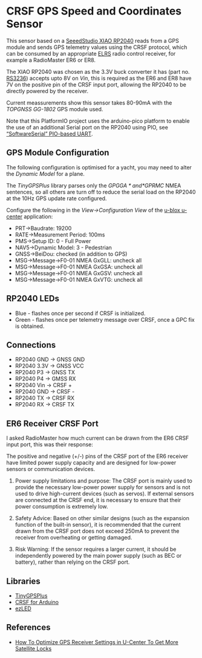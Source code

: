 # CRSF GPS Speed and Coordinates Sensor

This sensor based on a [SeeedStudio XIAO RP2040](https://www.seeedstudio.com/XIAO-RP2040-v1-0-p-5026.html) reads from a GPS module and sends GPS telemetry values using the CRSF protocol, which can be consumed by an appropriate [ELRS](https://www.expresslrs.org/) radio control receiver, for example a RadioMaster ER6 or ER8.

The XIAO RP2040 was chosen as the 3.3V buck converter it has (part no. [RS3236](https://www.run-ic.com/upload/goods/20220914/202209140946476934.pdf)) accepts upto 8V on *Vin*, this is required as the ER6 and ER8 have 7V on the positive pin of the CRSF input port, allowing the RP2040 to be directly powered by the receiver.

Current meassurements show this sensor takes 80-90mA with the *TOPGNSS GG-1802* GPS module used.

Note that this PlatformIO project uses the arduino-pico platform to enable the use of an additional Serial port on the RP2040 using PIO, see [“SoftwareSerial” PIO-based UART](https://arduino-pico.readthedocs.io/en/latest/piouart.html#).

## GPS Module Configuration

The following configuration is optimised for a yacht, you may need to alter the  *Dynamic Model* for a plane. 

The *TinyGPSPlus* library parses only the *$GPGGA* and *$GPRMC* NMEA sentences, so all others are turn off to reduce the serial load on the RP2040 at the 10Hz GPS update rate configured.

Configure the following in the *View->Configuration View* of the [u-blox u-center](https://www.u-blox.com/en/product/u-center) application:
* PRT->Baudrate: 19200
* RATE->Measurement Period: 100ms
* PMS->Setup ID: 0 - Full Power
* NAV5->Dynamic Model: 3 - Pedestrian
* GNSS->BeiDou: checked (in addition to GPS)
* MSG->Message->F0-01 NMEA GxGLL: uncheck all
* MSG->Message->F0-01 NMEA GxGSA: uncheck all
* MSG->Message->F0-01 NMEA GxGSV: uncheck all
* MSG->Message->F0-01 NMEA GxVTG: uncheck all

## RP2040 LEDs

* Blue - flashes once per second if CRSF is initialized.
* Green - flashes once per telemetry message over CRSF, once a GPC fix is obtained.

## Connections

* RP2040 GND -> GNSS GND
* RP2040 3.3V -> GNSS VCC
* RP2040 P3 -> GNSS TX
* RP2040 P4 -> GMSS RX
* RP2040 Vin -> CRSF +
* RP2040 GND -> CRSF -
* RP2040 TX -> CRSF RX
* RP2040 RX -> CRSF TX

## ER6 Receiver CRSF Port

I asked RadioMaster how much current can be drawn from the ER6 CRSF input port, this was their response:

The positive and negative (+/-) pins of the CRSF port of the ER6 receiver have limited power supply capacity and are designed for low-power sensors or communication devices.

1. Power supply limitations and purpose: The CRSF port is mainly used to provide the necessary low-power power supply for sensors and is not used to drive high-current devices (such as servos). If external sensors are connected at the CRSF end, it is necessary to ensure that their power consumption is extremely low.

2. Safety Advice: Based on other similar designs (such as the expansion function of the built-in sensor), it is recommended that the current drawn from the CRSF port does not exceed 250mA to prevent the receiver from overheating or getting damaged.

3. Risk Warning: If the sensor requires a larger current, it should be independently powered by the main power supply (such as BEC or battery), rather than relying on the CRSF port.

## Libraries

* [TinyGPSPlus](https://github.com/mikalhart/TinyGPSPlus)
* [CRSF for Arduino](https://github.com/ZZ-Cat/CRSFforArduino)
* [ezLED](https://github.com/zetavg/arduino-ezLED)

## References

* [How To Optimize GPS Receiver Settings in U-Center To Get More Satellite Locks](https://oscarliang.com/gps-settings-u-center/)